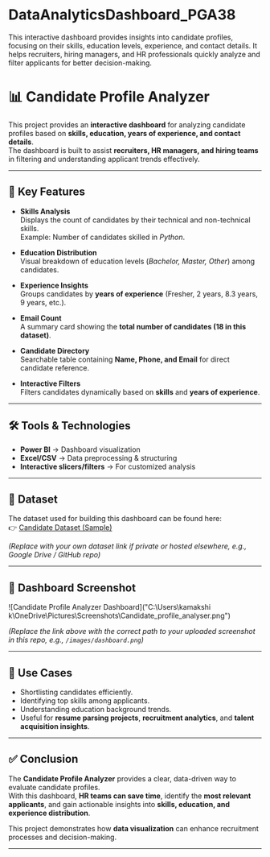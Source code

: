 # DataAnalyticsDashboard_PGA38
This interactive dashboard provides insights into candidate profiles, focusing on their skills, education levels, experience, and contact details. It helps recruiters, hiring managers, and HR professionals quickly analyze and filter applicants for better decision-making.
# 📊 Candidate Profile Analyzer

This project provides an **interactive dashboard** for analyzing candidate profiles based on **skills, education, years of experience, and contact details**.  
The dashboard is built to assist **recruiters, HR managers, and hiring teams** in filtering and understanding applicant trends effectively.

---

## 🔎 Key Features

- **Skills Analysis**  
  Displays the count of candidates by their technical and non-technical skills.  
  Example: Number of candidates skilled in *Python*.

- **Education Distribution**  
  Visual breakdown of education levels (*Bachelor, Master, Other*) among candidates.

- **Experience Insights**  
  Groups candidates by **years of experience** (Fresher, 2 years, 8.3 years, 9 years, etc.).

- **Email Count**  
  A summary card showing the **total number of candidates (18 in this dataset)**.

- **Candidate Directory**  
  Searchable table containing **Name, Phone, and Email** for direct candidate reference.

- **Interactive Filters**  
  Filters candidates dynamically based on **skills** and **years of experience**.

---

## 🛠️ Tools & Technologies

- **Power BI** → Dashboard visualization  
- **Excel/CSV** → Data preprocessing & structuring  
- **Interactive slicers/filters** → For customized analysis  

---

## 📂 Dataset

The dataset used for building this dashboard can be found here:  
👉 [Candidate Dataset (Sample)](https://www.kaggle.com/)  

*(Replace with your own dataset link if private or hosted elsewhere, e.g., Google Drive / GitHub repo)*  

---

## 📸 Dashboard Screenshot

![Candidate Profile Analyzer Dashboard]("C:\Users\kamakshi k\OneDrive\Pictures\Screenshots\Candidate_profile_analyser.png")  

*(Replace the link above with the correct path to your uploaded screenshot in this repo, e.g., `/images/dashboard.png`)*  

---

## 🎯 Use Cases

- Shortlisting candidates efficiently.  
- Identifying top skills among applicants.  
- Understanding education background trends.  
- Useful for **resume parsing projects**, **recruitment analytics**, and **talent acquisition insights**.  

---

## ✅ Conclusion

The **Candidate Profile Analyzer** provides a clear, data-driven way to evaluate candidate profiles.  
With this dashboard, **HR teams can save time**, identify the **most relevant applicants**, and gain actionable insights into **skills, education, and experience distribution**.  

This project demonstrates how **data visualization** can enhance recruitment processes and decision-making.  

---
